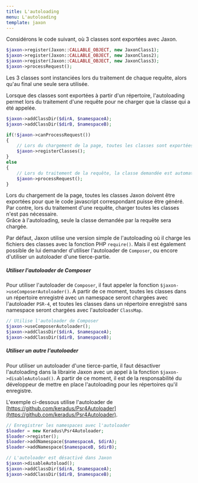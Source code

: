 ```yaml
---
title: L'autoloading
menu: L'autoloading
template: jaxon
---
```


Considérons le code suivant, où 3 classes sont exportées avec Jaxon.
```php
$jaxon->register(Jaxon::CALLABLE_OBJECT, new JaxonClass1);
$jaxon->register(Jaxon::CALLABLE_OBJECT, new JaxonClass2);
$jaxon->register(Jaxon::CALLABLE_OBJECT, new JaxonClass3);
$jaxon->processRequest(); 
```
Les 3 classes sont instanciées lors du traitement de chaque requête, alors qu'au final une seule sera utilisée.

Lorsque des classes sont exportées à partir d'un répertoire, l'autoloading permet lors du traitement d'une requête pour ne charger que la classe qui a été appelée.
```php
$jaxon->addClassDir($dirA, $namespaceA);
$jaxon->addClassDir($dirB, $namespaceB);

if(!$jaxon->canProcessRequest())
{
    // Lors du chargement de la page, toutes les classes sont exportées, pour que le code puisse être généré.
    $jaxon->registerClasses();
}
else
{
    // Lors du traitement de la requête, la classe demandée est automatiquement chargée, avec l'autoloading.
    $jaxon->processRequest();
}
```
Lors du chargement de la page, toutes les classes Jaxon doivent être exportées pour que le code javascript correspondant puisse être généré. Par contre, lors du traitement d'une requête, charger toutes les classes n'est pas nécessaire.  
Grâce à l'autoloading, seule la classe demandée par la requête sera chargée.

Par défaut, Jaxon utilise une version simple de l'autoloading où il charge les fichiers des classes avec la fonction PHP `require()`.
Mais il est également possible de lui demander d'utiliser l'autoloader de `Composer`, ou encore d'utiliser un autoloader d'une tierce-partie.

##### Utiliser l'autoloader de Composer

Pour utiliser l'autoloader de `Composer`, il faut appeler la fonction `$jaxon->useComposerAutoloader()`. A partir de ce moment, toutes les classes dans un répertoire enregistré avec un namespace seront chargées avec l'autoloader `PSR-4`, et toutes les classes dans un répertoire enregistré sans namespace seront chargées avec l'autoloader `ClassMap`.
```php
// Utilise l'autoloader de Composer
$jaxon->useComposerAutoloader();
$jaxon->addClassDir($dirA, $namespaceA);
$jaxon->addClassDir($dirB, $namespaceB);
```

##### Utiliser un autre l'autoloader

Pour utiliser un autoloader d'une tierce-partie, il faut désactiver l'autoloading dans la librairie Jaxon avec un appel à la fonction `$jaxon->disableAutoload()`.
A partir de ce moment, il est de la responsabilité du développeur de mettre en place l'autoloading pour les répertoires qu'il enregistre.

L'exemple ci-dessous utilise l'autoloader de [https://github.com/keradus/Psr4Autoloader](https://github.com/keradus/Psr4Autoloader).
```php
// Enregistrer les namespaces avec l'autoloader
$loader = new Keradus\Psr4Autoloader;
$loader->register();
$loader->addNamespace($namespaceA, $dirA);
$loader->addNamespace($namespaceB, $dirB);

// L'autoloader est désactivé dans Jaxon
$jaxon->disableAutoload();
$jaxon->addClassDir($dirA, $namespaceA);
$jaxon->addClassDir($dirB, $namespaceB);
```
